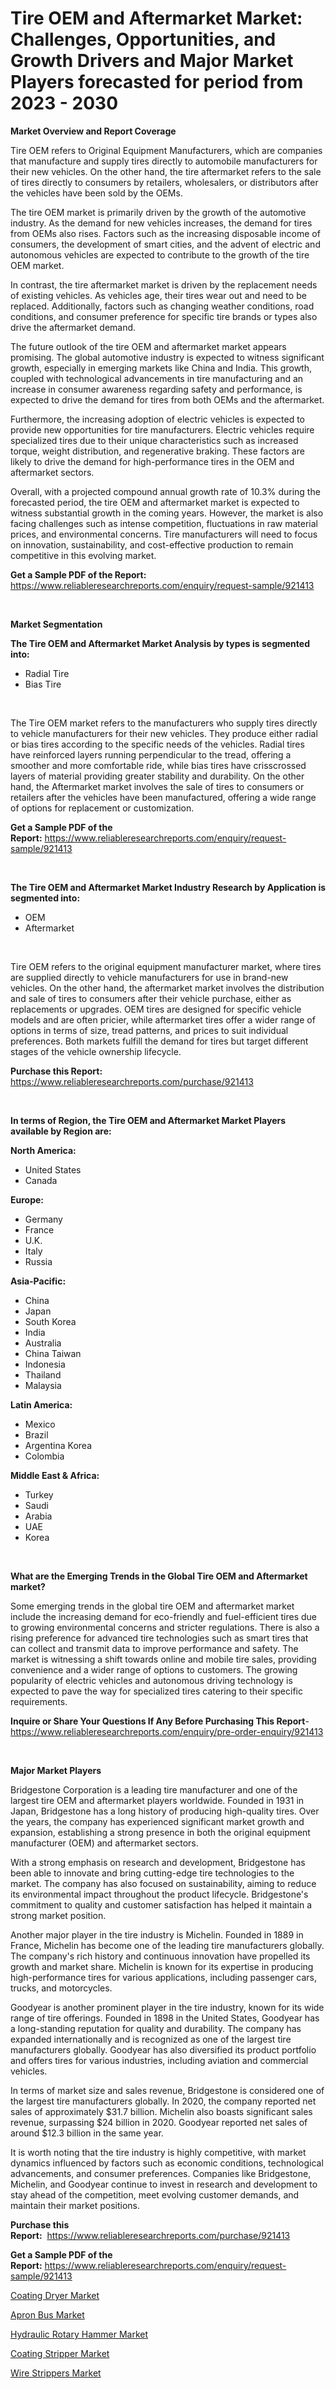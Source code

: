 <p><h1>Tire OEM and Aftermarket Market: Challenges, Opportunities, and Growth Drivers and Major Market Players forecasted for period from 2023 - 2030</h1></p><p><strong>Market Overview and Report Coverage</strong></p>
<p><p>Tire OEM refers to Original Equipment Manufacturers, which are companies that manufacture and supply tires directly to automobile manufacturers for their new vehicles. On the other hand, the tire aftermarket refers to the sale of tires directly to consumers by retailers, wholesalers, or distributors after the vehicles have been sold by the OEMs.</p><p>The tire OEM market is primarily driven by the growth of the automotive industry. As the demand for new vehicles increases, the demand for tires from OEMs also rises. Factors such as the increasing disposable income of consumers, the development of smart cities, and the advent of electric and autonomous vehicles are expected to contribute to the growth of the tire OEM market.</p><p>In contrast, the tire aftermarket market is driven by the replacement needs of existing vehicles. As vehicles age, their tires wear out and need to be replaced. Additionally, factors such as changing weather conditions, road conditions, and consumer preference for specific tire brands or types also drive the aftermarket demand.</p><p>The future outlook of the tire OEM and aftermarket market appears promising. The global automotive industry is expected to witness significant growth, especially in emerging markets like China and India. This growth, coupled with technological advancements in tire manufacturing and an increase in consumer awareness regarding safety and performance, is expected to drive the demand for tires from both OEMs and the aftermarket.</p><p>Furthermore, the increasing adoption of electric vehicles is expected to provide new opportunities for tire manufacturers. Electric vehicles require specialized tires due to their unique characteristics such as increased torque, weight distribution, and regenerative braking. These factors are likely to drive the demand for high-performance tires in the OEM and aftermarket sectors.</p><p>Overall, with a projected compound annual growth rate of 10.3% during the forecasted period, the tire OEM and aftermarket market is expected to witness substantial growth in the coming years. However, the market is also facing challenges such as intense competition, fluctuations in raw material prices, and environmental concerns. Tire manufacturers will need to focus on innovation, sustainability, and cost-effective production to remain competitive in this evolving market.</p></p>
<p><strong>Get a Sample PDF of the Report:</strong> <a href="https://www.reliableresearchreports.com/enquiry/request-sample/921413">https://www.reliableresearchreports.com/enquiry/request-sample/921413</a></p>
<p>&nbsp;</p>
<p><strong>Market Segmentation</strong></p>
<p><strong>The Tire OEM and Aftermarket Market Analysis by types is segmented into:</strong></p>
<p><ul><li>Radial Tire</li><li>Bias Tire</li></ul></p>
<p>&nbsp;</p>
<p><p>The Tire OEM market refers to the manufacturers who supply tires directly to vehicle manufacturers for their new vehicles. They produce either radial or bias tires according to the specific needs of the vehicles. Radial tires have reinforced layers running perpendicular to the tread, offering a smoother and more comfortable ride, while bias tires have crisscrossed layers of material providing greater stability and durability. On the other hand, the Aftermarket market involves the sale of tires to consumers or retailers after the vehicles have been manufactured, offering a wide range of options for replacement or customization.</p></p>
<p><strong>Get a Sample PDF of the Report:</strong>&nbsp;<a href="https://www.reliableresearchreports.com/enquiry/request-sample/921413">https://www.reliableresearchreports.com/enquiry/request-sample/921413</a></p>
<p>&nbsp;</p>
<p><strong>The Tire OEM and Aftermarket Market Industry Research by Application is segmented into:</strong></p>
<p><ul><li>OEM</li><li>Aftermarket</li></ul></p>
<p>&nbsp;</p>
<p><p>Tire OEM refers to the original equipment manufacturer market, where tires are supplied directly to vehicle manufacturers for use in brand-new vehicles. On the other hand, the aftermarket market involves the distribution and sale of tires to consumers after their vehicle purchase, either as replacements or upgrades. OEM tires are designed for specific vehicle models and are often pricier, while aftermarket tires offer a wider range of options in terms of size, tread patterns, and prices to suit individual preferences. Both markets fulfill the demand for tires but target different stages of the vehicle ownership lifecycle.</p></p>
<p><strong>Purchase this Report:</strong>&nbsp; <a href="https://www.reliableresearchreports.com/purchase/921413">https://www.reliableresearchreports.com/purchase/921413</a></p>
<p>&nbsp;</p>
<p><strong>In terms of Region, the Tire OEM and Aftermarket Market Players available by Region are:</strong></p>
<p>
    <p> <strong> North America: </strong>
        <ul>
            <li>United States</li>
            <li>Canada</li>
        </ul>
        </p> 
    <p> <strong> Europe: </strong>
        <ul>
            <li>Germany</li>
            <li>France</li>
            <li>U.K.</li>
            <li>Italy</li>
            <li>Russia</li>
        </ul>
        </p> 
    <p> <strong> Asia-Pacific: </strong>
        <ul>
            <li>China</li>
            <li>Japan</li>
            <li>South Korea</li>
            <li>India</li>
            <li>Australia</li>
            <li>China Taiwan</li>
            <li>Indonesia</li>
            <li>Thailand</li>
            <li>Malaysia</li>
        </ul>
        </p> 
    <p> <strong> Latin America: </strong>
        <ul>
            <li>Mexico</li>
            <li>Brazil</li>
            <li>Argentina Korea</li>
            <li>Colombia</li>
        </ul>
        </p> 
    <p> <strong> Middle East & Africa: </strong>
        <ul>
            <li>Turkey</li>
            <li>Saudi</li>
            <li>Arabia</li>
            <li>UAE</li>
            <li>Korea</li>
        </ul>
    </p>
    </p>
<p>&nbsp;</p>
<p><strong>What are the Emerging Trends in the Global Tire OEM and Aftermarket market?</strong></p>
<p><p>Some emerging trends in the global tire OEM and aftermarket market include the increasing demand for eco-friendly and fuel-efficient tires due to growing environmental concerns and stricter regulations. There is also a rising preference for advanced tire technologies such as smart tires that can collect and transmit data to improve performance and safety. The market is witnessing a shift towards online and mobile tire sales, providing convenience and a wider range of options to customers. The growing popularity of electric vehicles and autonomous driving technology is expected to pave the way for specialized tires catering to their specific requirements.</p></p>
<p><strong>Inquire or Share Your Questions If Any Before Purchasing This Report</strong>- <a href="https://www.reliableresearchreports.com/enquiry/pre-order-enquiry/921413">https://www.reliableresearchreports.com/enquiry/pre-order-enquiry/921413</a></p>
<p>&nbsp;</p>
<p><strong>Major Market Players</strong></p>
<p><p>Bridgestone Corporation is a leading tire manufacturer and one of the largest tire OEM and aftermarket players worldwide. Founded in 1931 in Japan, Bridgestone has a long history of producing high-quality tires. Over the years, the company has experienced significant market growth and expansion, establishing a strong presence in both the original equipment manufacturer (OEM) and aftermarket sectors.</p><p>With a strong emphasis on research and development, Bridgestone has been able to innovate and bring cutting-edge tire technologies to the market. The company has also focused on sustainability, aiming to reduce its environmental impact throughout the product lifecycle. Bridgestone's commitment to quality and customer satisfaction has helped it maintain a strong market position.</p><p>Another major player in the tire industry is Michelin. Founded in 1889 in France, Michelin has become one of the leading tire manufacturers globally. The company's rich history and continuous innovation have propelled its growth and market share. Michelin is known for its expertise in producing high-performance tires for various applications, including passenger cars, trucks, and motorcycles.</p><p>Goodyear is another prominent player in the tire industry, known for its wide range of tire offerings. Founded in 1898 in the United States, Goodyear has a long-standing reputation for quality and durability. The company has expanded internationally and is recognized as one of the largest tire manufacturers globally. Goodyear has also diversified its product portfolio and offers tires for various industries, including aviation and commercial vehicles.</p><p>In terms of market size and sales revenue, Bridgestone is considered one of the largest tire manufacturers globally. In 2020, the company reported net sales of approximately $31.7 billion. Michelin also boasts significant sales revenue, surpassing $24 billion in 2020. Goodyear reported net sales of around $12.3 billion in the same year.</p><p>It is worth noting that the tire industry is highly competitive, with market dynamics influenced by factors such as economic conditions, technological advancements, and consumer preferences. Companies like Bridgestone, Michelin, and Goodyear continue to invest in research and development to stay ahead of the competition, meet evolving customer demands, and maintain their market positions.</p></p>
<p><strong>Purchase this Report:</strong>&nbsp;&nbsp;<a href="https://www.reliableresearchreports.com/purchase/921413">https://www.reliableresearchreports.com/purchase/921413</a></p>
<p></p>
<p><strong>Get a Sample PDF of the Report:</strong>&nbsp;<a href="https://www.reliableresearchreports.com/enquiry/request-sample/921413">https://www.reliableresearchreports.com/enquiry/request-sample/921413</a></p>
<p><p><a href="https://medium.com/@scanw41036/decoding-coating-dryer-market-metrics-market-share-trends-and-growth-patterns-41e5b774f086">Coating Dryer Market</a></p><p><a href="https://github.com/gulaimolin/Market-Research-Report-List-1/blob/main/apron-bus-market.md">Apron Bus Market</a></p><p><a href="https://www.linkedin.com/pulse/decoding-hydraulic-rotary-hammer-market-deep-dive-latest-trends-vqroe/">Hydraulic Rotary Hammer Market</a></p><p><a href="https://medium.com/@malcomw102036/coating-stripper-market-outlook-industry-overview-and-forecast-2023-to-2030-779b920058d2">Coating Stripper Market</a></p><p><a href="https://www.linkedin.com/pulse/decoding-wire-strippers-market-deep-dive-latest-trends-padpe/">Wire Strippers Market</a></p></p>